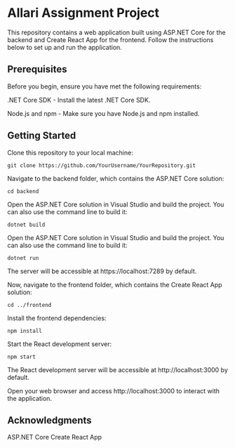 # Allari Assignment Project 

This repository contains a web application built using ASP.NET Core for the backend and Create React App for the frontend. Follow the instructions below to set up and run the application.

## Prerequisites

Before you begin, ensure you have met the following requirements:

.NET Core SDK - Install the latest .NET Core SDK.

Node.js and npm - Make sure you have Node.js and npm installed.

## Getting Started
Clone this repository to your local machine:

`git clone https://github.com/YourUsername/YourRepository.git`

Navigate to the backend folder, which contains the ASP.NET Core solution:

`cd backend`

Open the ASP.NET Core solution in Visual Studio and build the project. You can also use the command line to build it:

`dotnet build`

Open the ASP.NET Core solution in Visual Studio and build the project. You can also use the command line to build it:

`dotnet run`

The server will be accessible at https://localhost:7289 by default.

Now, navigate to the frontend folder, which contains the Create React App solution:

`cd ../frontend`

Install the frontend dependencies:

`npm install`

Start the React development server:

`npm start`

The React development server will be accessible at http://localhost:3000 by default.

Open your web browser and access http://localhost:3000 to interact with the application.

## Acknowledgments
ASP.NET Core
Create React App
